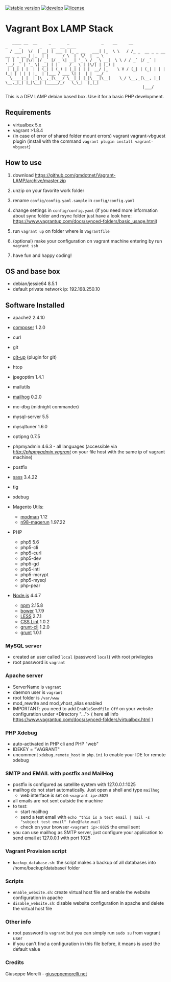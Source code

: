 [![stable version](https://img.shields.io/badge/stable%20version-1.0.4-green.svg?style=flat-square)](https://github.com/gmdotnet/Vagrant-LAMP/releases/tag/1.0.4)
[![develop](https://img.shields.io/badge/beta%20version-branch%20develop-oran.svg?style=flat-square)](https://github.com/gmdotnet/Vagrant-LAMP/tree/develop)
[![license](https://img.shields.io/badge/license-OSL--3-blue.svg?style=flat-square)](https://github.com/gmdotnet/Vagrant-LAMP/blob/master/LICENSE.txt)

# Vagrant Box LAMP Stack

```                                                       
   ____ __  __     _       _              _    __     __                          _     _        _    __  __ ____  
  / ___|  \/  | __| | ___ | |_ _ __   ___| |_  \ \   / /_ _  __ _ _ __ __ _ _ __ | |_  | |      / \  |  \/  |  _ \ 
 | |  _| |\/| |/ _` |/ _ \| __| '_ \ / _ \ __|  \ \ / / _` |/ _` | '__/ _` | '_ \| __| | |     / _ \ | |\/| | |_) |
 | |_| | |  | | (_| | (_) | |_| | | |  __/ |_    \ V / (_| | (_| | | | (_| | | | | |_  | |___ / ___ \| |  | |  __/ 
  \____|_|  |_|\__,_|\___/ \__|_| |_|\___|\__|    \_/ \__,_|\__, |_|  \__,_|_| |_|\__| |_____/_/   \_\_|  |_|_|    
                                                            |___/                                                  
```

This is a DEV LAMP debian based box. Use it for a basic PHP development.

## Requirements

- virtualbox 5.x
- vagrant >1.8.4
- (in case of error of shared folder mount errors) vagrant vagrant-vbguest plugin (install with the command `vagrant plugin install vagrant-vbguest`)

## How to use

1) download https://github.com/gmdotnet/Vagrant-LAMP/archive/master.zip

2) unzip on your favorite work folder

3) rename `config/config.yaml.sample` in `config/config.yaml`

4) change settings in `config/config.yaml`
(if you need more information about sync folder and rsync folder just have a look here: https://www.vagrantup.com/docs/synced-folders/basic_usage.html)

5) run `vagrant up` on folder where is `Vagrantfile`

6) (optional) make your configuration on vagrant machine entering by run `vagrant ssh`

7) have fun and happy coding!

## OS and base box

- debian/jessie64  8.5.1
- default private network ip: 192.168.250.10

## Software Installed

- apache2  2.4.10
- [composer](https://getcomposer.org/)  1.2.0
- curl
- git
- [git-up](https://github.com/aanand/git-up/) (plugin for git)
- htop
- jpegoptim 1.4.1
- mailutils
- [mailhog](https://github.com/mailhog/MailHog)  0.2.0
- mc-dbg (midnight commander)
- mysql-server 5.5
- mysqltuner 1.6.0
- optipng 0.7.5
- phpmyadmin 4.6.3 - all languages (accessible via *http://phpmyadmin.vagrant* on your file host with the same ip of vagrant machine)
- postfix
- [sass](http://sass-lang.com/)  3.4.22
- tig
- xdebug

- Magento Utils:
    - [modman](https://github.com/colinmollenhour/modman) 1.12
    - [n98-magerun](https://github.com/netz98/n98-magerun)  1.97.22

- PHP
    - php5  5.6
    - php5-cli
    - php5-curl
    - php5-dev
    - php5-gd
    - php5-intl
    - php5-mcrypt
    - php5-mysql
    - php-pear

- [Node.js](https://nodejs.org/en/) 4.4.7
    - [npm](https://www.npmjs.com/)  2.15.8
    - [bower](https://bower.io/)  1.7.9
    - [LESS](http://lesscss.org/)  2.7.1
    - [CSS Lint](http://csslint.net/)  1.0.2
    - [grunt-cli](http://gruntjs.com/)  1.2.0
    - [grunt](http://gruntjs.com/)  1.0.1

### MySQL server

- created an user called `local` (password `local`) with root privilegies
- root password is `vagrant`

### Apache server

- ServerName is `vagrant`
- daemon user is `vagrant`
- root folder is `/var/www`
- mod_rewrite and mod_vhost_alias enabled
- IMPORTANT: you need to add `EnableSendfile Off` on your website configuration under <Directory "..."> </Directory> ( here all info  https://www.vagrantup.com/docs/synced-folders/virtualbox.html )

### PHP Xdebug

- auto-activated in PHP cli and PHP "web"
- IDEKEY = "VAGRANT"
- uncomment `xdebug.remote_host` in `php.ini` to enable your IDE for remote xdebug

### SMTP and EMAIL with postfix and MailHog

- postfix is configured as satellite system with 127.0.0.1:1025
- mailhog do not start automatically. Just open a shell and type `mailhog`
    - web interface is set on `<vagrant ip>:8025`
- all emails are not sent outside the machine
- to test:
    - start mailhog
    - send a test email with `echo "this is a test email | mail -s "subject test email" fake@fake.mail`
    - check on your browser `<vagrant ip>:8025` the email sent
- you can use mailhog as SMTP server, just configure your application to send email at 127.0.0.1 with port 1025

### Vagrant Provision script

- `backup_database.sh`: the script makes a backup of all databases into /home/backup/database/ folder

### Scripts

- `enable_website.sh`: create virtual host file and enable the website configuration in apache
- `disable_website.sh`: disable website configuration in apache and delete the virtual host file

### Other info

- root password is `vagrant` but you can simply run `sudo su` from vagrant user
- if you can't find a configuration in this file before, it means is used the default value

### Credits

Giuseppe Morelli - [giuseppemorelli.net](http://www.giuseppemorelli.net)